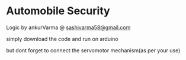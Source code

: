 # Automobile Security

Logic by ankurVarma @ sashivarma58@gmail.com

simply download the code and run on arduino 

but dont forget to connect the servomotor mechanism(as per your use)
